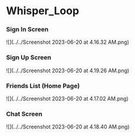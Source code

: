 # Whisper_Loop

### Sign In Screen

![](../../Screenshot 2023-06-20 at 4.16.32 AM.png)

### Sign Up Screen

![](../../Screenshot 2023-06-20 at 4.19.26 AM.png)

### Friends List (Home Page)

![](../../Screenshot 2023-06-20 at 4.17.02 AM.png)

### Chat Screen

![](../../Screenshot 2023-06-20 at 4.18.40 AM.png)
